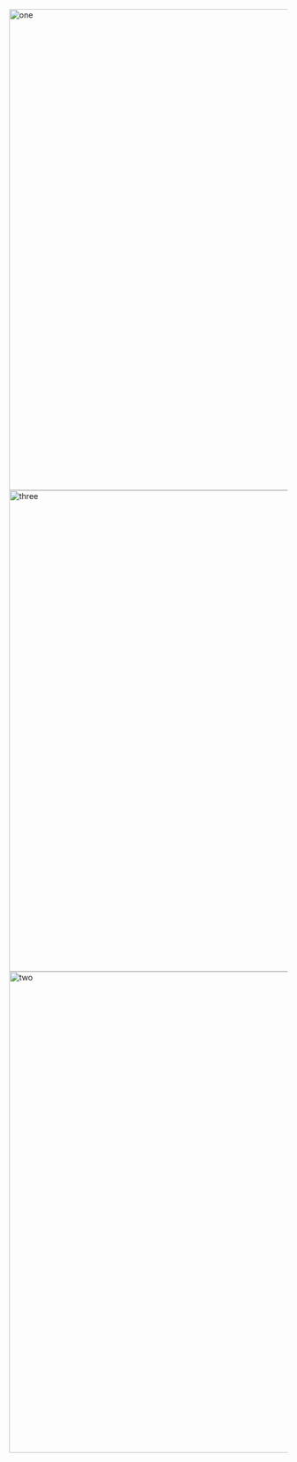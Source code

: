 <img width="870" alt="one" src="https://user-images.githubusercontent.com/49156359/148119511-b1757fb4-81ea-4832-8f95-77d0fc08c5ed.png">
<img width="870" alt="three" src="https://user-images.githubusercontent.com/49156359/148119529-7f4bd401-cae8-44af-97ca-bdd88c2e4b06.png">
<img width="870" alt="two" src="https://user-images.githubusercontent.com/49156359/148119547-1eeaa591-791b-4808-91d7-b2ac2ebb0ffd.png">

